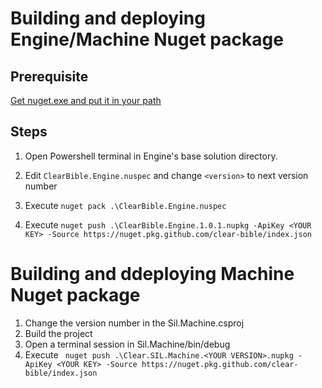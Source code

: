 # Building and deploying Engine/Machine Nuget package

## Prerequisite

[Get nuget.exe and put it in your path](https://www.nuget.org/downloads)

## Steps

1. Open Powershell terminal in Engine's base solution directory.

2. Edit `ClearBible.Engine.nuspec` and change `<version>` to next version number

3. Execute `nuget pack .\ClearBible.Engine.nuspec`

4. Execute `nuget push .\ClearBible.Engine.1.0.1.nupkg -ApiKey <YOUR KEY> -Source https://nuget.pkg.github.com/clear-bible/index.json`

# Building and ddeploying Machine Nuget package

1. Change the version number in the Sil.Machine.csproj
1. Build the project
2. Open a terminal session in Sil.Machine/bin/debug
2. Execute ` nuget push .\Clear.SIL.Machine.<YOUR VERSION>.nupkg -ApiKey <YOUR KEY> -Source https://nuget.pkg.github.com/clear-bible/index.json`

